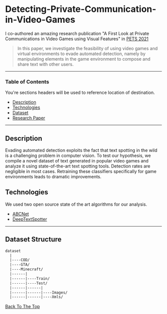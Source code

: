 # Detecting-Private-Communication-in-Video-Games

I co-authored an amazing research publication "A First Look at Private Communications in Video Games using Visual Features" in [PETS 2021](https://petsymposium.org/2021/paperlist.php)
> In this paper, we investigate the feasibility
of using video games and virtual environments to evade
automated detection, namely by manipulating elements
in the game environment to compose and share text
with other users.

---

### Table of Contents
You're sections headers will be used to reference location of destination.

- [Description](#description)
- [Technologies](#how-to-use)
- [Dataset](https://drive.google.com/drive/folders/131jT-0YeHtpkzYrO_JZviU78Wgj7onGV)
- [Research Paper](https://drive.google.com/file/d/1v1AZR_99Q4dxNaEl_fUNM-IAHo3wdsOR/view?usp=sharing)

---

## Description

Evading automated detection exploits the fact that
text spotting in the wild is a challenging problem in
computer vision. To test our hypothesis, we compile a
novel dataset of text generated in popular video games
and analyze it using state-of-the-art text spotting tools.
Detection rates are negligible in most cases. Retraining these classifiers specifically for game environments
leads to dramatic improvements.

## Technologies
We used two open source state of the art algorithms for our analysis.
- [ABCNet](https://github.com/aim-uofa/AdelaiDet/blob/master/configs/BAText/README.md)
- [DeepTextSpotter](https://github.com/MichalBusta/DeepTextSpotter)

---

## Dataset Structure

```html
dataset
  |
  |----COD/               
  |----GTA/               
  |----Minecraft/               
  |------|
  |------|----Train/            
  |------|----Test/            
  |------|------|
  |------|------|----Images/
  |------|------|----Xmls/
```

[Back To The Top](#Detecting-Private-Communication-in-Video-Games)
